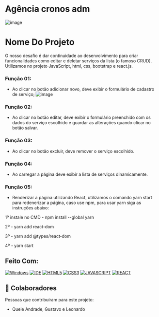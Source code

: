 # Agência cronos adm

![image](https://user-images.githubusercontent.com/75625651/147997365-0d731a46-2f18-4529-beae-13b21fcddaee.png)

# Nome Do Projeto

O nosso desafio é dar continuidade ao desenvolvimento para criar funcionalidades como editar e deletar serviços da lista (o famoso CRUD). Utilizamos no projeto JavaScript, html, css, bootstrap e react.js. 

### Função 01:
- Ao clicar no botão adicionar novo, deve exibir o formulário de cadastro de serviço;
![image](https://user-images.githubusercontent.com/75625651/147997605-ccbe5dc1-7403-4d9f-86cf-3cec788ab290.png)

### Função 02:
- Ao clicar no botão editar, deve exibir o formulário preenchido com os dados do serviço escolhido e guardar as alterações quando clicar no botão salvar.

### Função 03:
- Ao clicar no botão excluir, deve remover o serviço escolhido.

### Função 04:
- Ao carregar a página deve exibir a lista de serviços dinamicamente.

### Função 05:
- Renderizar a página utilizando React, utilizamos o comando yarn start para redenerizar a página, caso use npm, para usar yarn siga as instruções abaixo:

1º instale no CMD - npm install --global yarn

2º - yarn add react-dom

3º - yarn add @types/react-dom

4º - yarn start 


## Feito Com:
[![Windows](https://img.shields.io/badge/Windows-0078D6?style=for-the-badge&logo=windows&logoColor=white)](https://www.microsoft.com/pt-br/windows/get-windows-10)
[![IDE](https://img.shields.io/badge/Visual_studio_code-0078D4?style=for-the-badge&logo=visual%20studio%20code&logoColor=white)](https://code.visualstudio.com/)
[![HTML5](https://img.shields.io/badge/HTML5-E34F26?style=for-the-badge&logo=html5&logoColor=white)](https://developer.mozilla.org/pt-BR/docs/Web/HTML)
[![CSS3](https://img.shields.io/badge/CSS3-1572B6?style=for-the-badge&logo=css3&logoColor=white)](https://developer.mozilla.org/pt-BR/docs/Web/CSS)
[![JAVASCRIPT](https://img.shields.io/badge/JavaScript-F7DF1E?style=for-the-badge&logo=javascript&logoColor=black)](https://developer.mozilla.org/pt-BR/docs/Web/JavaScript)
[![REACT](https://img.shields.io/badge/React-20232A?style=for-the-badge&logo=react&logoColor=61DAFB)](https://reactjs.org/)


## 🤝 Colaboradores

Pessoas que contribuíram para este projeto:

- Quele Andrade, Gustavo e Leonardo
